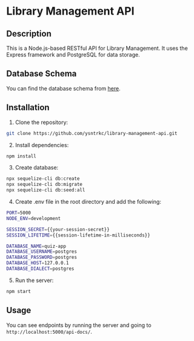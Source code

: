 # Library Management API

## Description

This is a Node.js-based RESTful API for Library Management. It uses the Express framework and PostgreSQL for data storage.

## Database Schema

You can find the database schema from [here](https://drawsql.app/teams/yasin-6/diagrams/library-management).

## Installation

1. Clone the repository:

``` BASH
git clone https://github.com/ysntrkc/library-management-api.git
```

2. Install dependencies:

``` BASH
npm install
```

3. Create database:

``` BASH
npx sequelize-cli db:create
npx sequelize-cli db:migrate
npx sequelize-cli db:seed:all
```

4. Create .env file in the root directory and add the following:

``` BASH
PORT=5000
NODE_ENV=development

SESSION_SECRET={{your-session-secret}}
SESSION_LIFETIME={{session-lifetime-in-milliseconds}}

DATABASE_NAME=quiz-app
DATABASE_USERNAME=postgres
DATABASE_PASSWORD=postgres
DATABASE_HOST=127.0.0.1
DATABASE_DIALECT=postgres
```

5. Run the server:

``` BASH
npm start
```

## Usage

You can see endpoints by running the server and going to `http://localhost:5000/api-docs/`.
